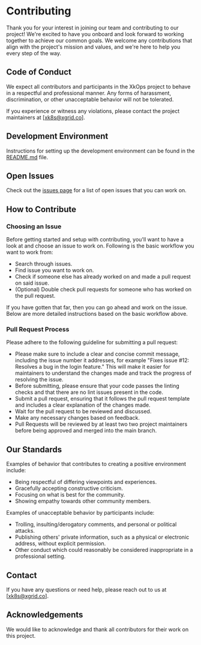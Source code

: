 # Contributing

Thank you for your interest in joining our team and contributing to our project! We're excited to have you onboard and look forward to working together to achieve our common goals. We welcome any contributions that align with the project's mission and values, and we're here to help you every step of the way.

## Code of Conduct

We expect all contributors and participants in the XkOps project to behave in a respectful and professional manner. Any forms of harassment, discrimination, or other unacceptable behavior will not be tolerated.

If you experience or witness any violations, please contact the project maintainers at [xk8s@xgrid.co].

## Development Environment

Instructions for setting up the development environment can be found in the [README.md](https://github.com/X-CBG/xk8s/blob/master/README.md) file.

## Open Issues

Check out the [issues page](https://github.com/X-CBG/xk8s/issues) for a list of open issues that you can work on.

## How to Contribute

### Choosing an Issue

Before getting started and setup with contributing, you'll want to have a look at and choose an issue to work on. Following is the basic workflow you want to work from:

- Search through issues.
- Find issue you want to work on.
- Check if someone else has already worked on and made a pull request on said issue.
- (Optional) Double check pull requests for someone who has worked on the pull request.

If you have gotten that far, then you can go ahead and work on the issue. Below are more detailed instructions based on the basic workflow above.

### Pull Request Process

Please adhere to the following guideline for submitting a pull request:

- Please make sure to include a clear and concise commit message, including the issue number it addresses, for example "Fixes issue #12: Resolves a bug in the login feature." This will make it easier for maintainers to understand the changes made and track the progress of resolving the issue.
- Before submitting, please ensure that your code passes the linting checks and that there are no lint issues present in the code.
- Submit a pull request, ensuring that it follows the pull request template and includes a clear explanation of the changes made.
- Wait for the pull request to be reviewed and discussed.
- Make any necessary changes based on feedback.
- Pull Requests will be reviewed by at least two two project maintainers before being approved and merged into the main branch.

## Our Standards

Examples of behavior that contributes to creating a positive environment include:

- Being respectful of differing viewpoints and experiences.
- Gracefully accepting constructive criticism.
- Focusing on what is best for the community.
- Showing empathy towards other community members.

Examples of unacceptable behavior by participants include:

- Trolling, insulting/derogatory comments, and personal or political attacks.
- Publishing others' private information, such as a physical or electronic address, without explicit permission.
- Other conduct which could reasonably be considered inappropriate in a professional setting.

## Contact

If you have any questions or need help, please reach out to us at [xk8s@xgrid.co].

## Acknowledgements

We would like to acknowledge and thank all contributors for their work on this project.
